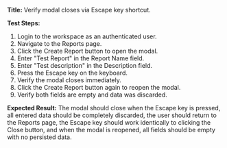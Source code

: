 **Title:** Verify modal closes via Escape key shortcut.

**Test Steps:**
1. Login to the workspace as an authenticated user.
2. Navigate to the Reports page.
3. Click the Create Report button to open the modal.
4. Enter "Test Report" in the Report Name field.
5. Enter "Test description" in the Description field.
6. Press the Escape key on the keyboard.
7. Verify the modal closes immediately.
8. Click the Create Report button again to reopen the modal.
9. Verify both fields are empty and data was discarded.

**Expected Result:**
The modal should close when the Escape key is pressed, all entered data should be completely discarded, the user should return to the Reports page, the Escape key should work identically to clicking the Close button, and when the modal is reopened, all fields should be empty with no persisted data.